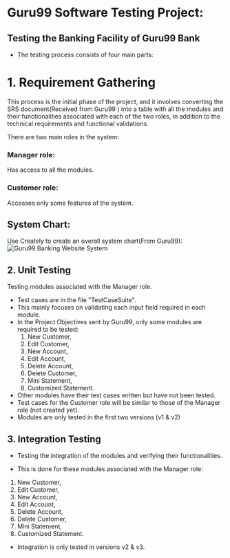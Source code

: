 # Guru99 Software Testing Project:

## Testing the Banking Facility of Guru99 Bank

* The testing process consists of four main parts:
# 1. Requirement Gathering
This process is the initial phase of the project, and it involves converting the SRS document(Received from Guru99 ) into a table with all the modules and their functionalities associated with each of the two roles, in addition to the technical requirements and functional validations.

There are two main roles in the system:

### Manager role:
Has access to all the modules.

### Customer role: 
Accesses only some features of the system.
## System Chart:
Use Creately to create an overall system chart(From Guru99):
![Guru99 Banking Website System](https://github.com/user-attachments/assets/0b2f6857-bb9b-4e9e-9020-040b87cade07)

## 2. Unit Testing
Testing modules associated with the Manager role.

- Test cases are in the file "TestCaseSuite".
- This mainly focuses on validating each input field required in each module.
- In the Project Objectives sent by Guru99, only some modules are required to be tested: 
   1. New Customer,
   2. Edit Customer,
   3. New Account,
   4. Edit Account,
   5. Delete Account,
   6. Delete Customer,
   7. Mini Statement,
   8. Customized Statement.
- Other modules have their test cases written but have not been tested.
- Test cases for the Customer role will be similar to those of the Manager role (not created yet).
- Modules are only tested in the first two versions (v1 & v2)
## 3. Integration Testing
- Testing the integration of the modules and verifying their functionalities.

- This is done for these modules associated with the Manager role: 
 1. New Customer,
 2. Edit Customer,
 3. New Account,
 4. Edit Account,
 5. Delete Account,
 6. Delete Customer,
 7. Mini Statement,
 8. Customized Statement.
- Integration is only tested in versions v2 & v3.
